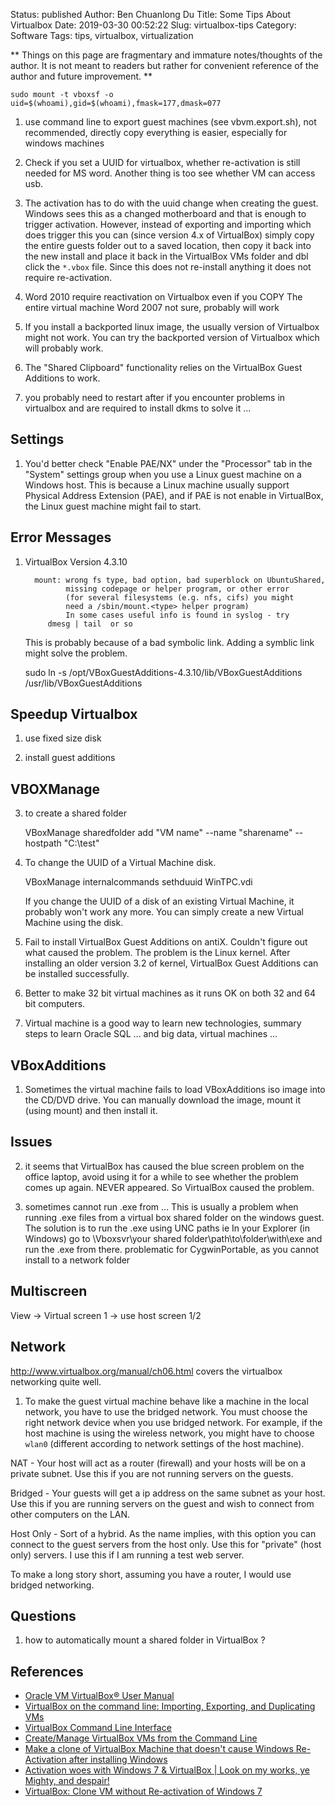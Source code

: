 Status: published
Author: Ben Chuanlong Du
Title: Some Tips About Virtualbox
Date: 2019-03-30 00:52:22
Slug: virtualbox-tips
Category: Software
Tags: tips, virtualbox, virtualization

**
Things on this page are fragmentary and immature notes/thoughts of the author. 
It is not meant to readers but rather for convenient reference of the author and future improvement.
**

```
sudo mount -t vboxsf -o uid=$(whoami),gid=$(whoami),fmask=177,dmask=077
```
 
1. use command line to export guest machines (see vbvm.export.sh),
    not recommended, directly copy everything is easier,
    especially for windows machines

6. Check if you set a UUID for virtualbox, whether re-activation is still needed for MS word.
    Another thing is too see whether VM can access usb.

7. The activation has to do with the uuid change when creating the guest. 
    Windows sees this as a changed motherboard and that is enough to trigger activation.
    However, 
    instead of exporting and importing which does trigger this 
    you can (since version 4.x of VirtualBox) simply copy the entire guests folder out 
    to a saved location, 
    then copy it back into the new install 
    and place it back in the VirtualBox VMs folder and dbl click the `*.vbox` file. 
    Since this does not re-install anything it does not require re-activation.

8. Word 2010 require reactivation on Virtualbox even if you COPY The entire virtual machine 
    Word 2007 not sure, probably will work


9. If you install a backported linux image, 
    the usually version of Virtualbox might not work. 
    You can try the backported version of Virtualbox which will probably work.

1. The "Shared Clipboard" functionality relies on the VirtualBox Guest Additions to work.

2. you probably need to restart after if you encounter problems in virtualbox and are required to install dkms to solve it ...

## Settings

1. You'd better check "Enable PAE/NX" under the "Processor" tab in the "System" settings group
    when you use a Linux guest machine on a Windows host.
    This is because a Linux machine usually support Physical Address Extension (PAE),
    and if PAE is not enable in VirtualBox, 
    the Linux guest machine might fail to start.

## Error Messages

1. VirtualBox Version 4.3.10

         mount: wrong fs type, bad option, bad superblock on UbuntuShared,
                missing codepage or helper program, or other error
                (for several filesystems (e.g. nfs, cifs) you might
                need a /sbin/mount.<type> helper program)
                In some cases useful info is found in syslog - try
            dmesg | tail  or so

    This is probably because of a bad symbolic link.
    Adding a symblic link might solve the problem.

    sudo ln -s /opt/VBoxGuestAdditions-4.3.10/lib/VBoxGuestAdditions /usr/lib/VBoxGuestAdditions

## Speedup Virtualbox

1. use fixed size disk

2. install guest additions

## VBOXManage

3. to create a shared folder 

    VBoxManage sharedfolder add "VM name" --name "sharename" --hostpath "C:\test"

4. To change the UUID of a Virtual Machine disk.

    VBoxManage internalcommands sethduuid WinTPC.vdi 

    If you change the UUID of a disk of an existing Virtual Machine, 
    it probably won't work any more. 
    You can simply create a new Virtual Machine using the disk.

1. Fail to install VirtualBox Guest Additions on antiX. 
    Couldn't figure out what caused the problem. 
    The problem is the Linux kernel. 
    After installing an older version 3.2 of kernel, VirtualBox Guest Additions can be installed successfully.

2. Better to make 32 bit virtual machines as it runs OK on both 32 and 64 bit computers.

8. Virtual machine is a good way to learn new technologies, 
    summary steps to learn Oracle SQL ... and big data, virtual machines ...

## VBoxAdditions

1. Sometimes the virtual machine fails to load VBoxAdditions iso image into the CD/DVD drive. 
    You can manually download the image, mount it (using mount) and then install it.

## Issues

2. it seems that VirtualBox has caused the blue screen problem on the office laptop, 
    avoid using it for a while to see whether the problem comes up again.
    NEVER appeared. So VirtualBox caused the problem.


1. sometimes cannot run .exe from ...
    This is usually a problem when running .exe files 
    from a virtual box shared folder on the windows guest. 
    The solution is to run the .exe using UNC paths 
    ie In your Explorer (in Windows) go to \Vboxsvr\your shared folder\path\to\folder\with\exe 
    and run the .exe from there.
    problematic for CygwinPortable, as you cannot install to a network folder

## Multiscreen

View -> Virtual screen 1 -> use host screen 1/2

## Network

<http://www.virtualbox.org/manual/ch06.html> covers the virtualbox networking quite well.

1. To make the guest virtual machine behave like a machine in the local network,
    you have to use the bridged network.
    You must choose the right network device when you use bridged network. 
    For example, if the host machine is using the wireless network, 
    you might have to choose `wlan0` 
    (different according to network settings of the host machine).



NAT - Your host will act as a router (firewall) and your hosts will be on a private subnet. 
Use this if you are not running servers on the guests.

Bridged - Your guests will get a ip address on the same subnet as your host. 
Use this if you are running servers on the guest 
and wish to connect from other computers on the LAN.

Host Only - Sort of a hybrid. As the name implies, 
with this option you can connect to the guest servers from the host only. 
Use this for "private" (host only) servers. 
I use this if I am running a test web server.

To make a long story short, 
assuming you have a router, I would use bridged networking.

## Questions

1. how to automatically mount a shared folder in VirtualBox ?

## References

- [Oracle VM VirtualBox® User Manual](http://www.virtualbox.org/manual/)
- [VirtualBox on the command line: Importing, Exporting, and Duplicating VMs](http://www.trimentation.com/wp/?p=100)
- [VirtualBox Command Line Interface](http://andunix.net/info/virtualbox/cli)
- [Create/Manage VirtualBox VMs from the Command Line](http://nakkaya.com/2012/08/30/create-manage-virtualBox-vms-from-the-command-line/)
- [Make a clone of VirtualBox Machine that doesn't cause Windows Re-Activation after installing Windows](http://superuser.com/questions/472951/make-a-clone-of-virtualbox-machine-that-doesnt-cause-windows-re-activation-afte)
- [Activation woes with Windows 7 & VirtualBox | Look on my works, ye Mighty, and despair!](http://grahamrhay.wordpress.com/2012/04/22/activation-woes-with-windows-7-virtualbox/)
- [VirtualBox: Clone VM without Re-activation of Windows 7](http://www.windowstablet.tv/windows-tips/190-virtualbox-clone-windows-activation/)


